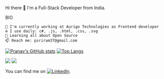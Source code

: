 Hi there 👋
I'm a Full-Stack Developer from India.

BIO

    🏢 I'm currently working at Aurigo Technologies as Frontend developer
    ⚙️ I use daily: c#, .js, .html, .css, .svg
    🌱 Learning all about Open Source
    📫 Reach me: psriram37@gmail.com

[![Pranav's GitHub stats](https://github-readme-stats.vercel.app/api?username=Pranav4399&hide=stars,prs&show_icons=true&theme=synthwave)](https://github.com/anuraghazra/github-readme-stats) [![Top Langs](https://github-readme-stats.vercel.app/api/top-langs/?username=anuraghazra&layout=compact)](https://github.com/anuraghazra/github-readme-stats)

![](https://img.shields.io/badge/<HTML>-<CSS>-informational?style=flat&logo=<LOGO_NAME>&logoColor=white&color=2bbc8a)
![](https://img.shields.io/badge/<JS>-<CSharp>-informational?style=flat&logo=<LOGO_NAME>&logoColor=white&color=2bbc8a)


<!-- Actual text -->

You can find me on [![LinkedIn][2.2]][2].

<!-- Icons -->
[2.2]: https://raw.githubusercontent.com/MartinHeinz/MartinHeinz/master/linkedin-3-16.png (LinkedIn icon without padding)

<!-- Links to your social media accounts -->
[2]: https://www.linkedin.com/in/pranavsriram/
